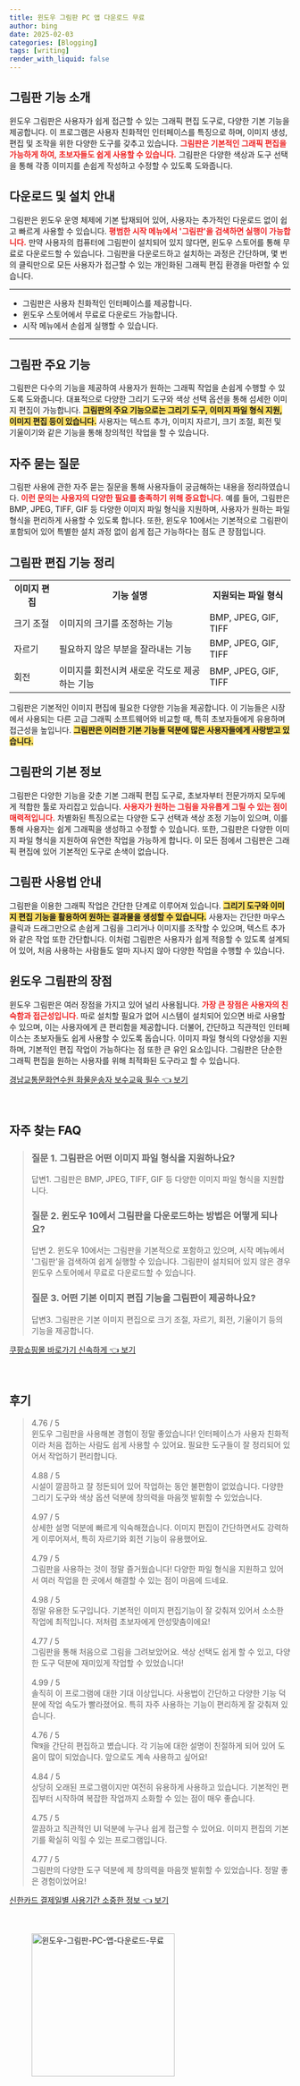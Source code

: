 ```yaml
---
title: 윈도우 그림판 PC 앱 다운로드 무료
author: bing
date: 2025-02-03
categories: [Blogging]
tags: [writing]
render_with_liquid: false
---
```



<h2 id='그림판_기능_소개'>그림판 기능 소개</h2>

<p>윈도우 그림판은 사용자가 쉽게 접근할 수 있는 그래픽 편집 도구로, 다양한 기본 기능을 제공합니다. 이 프로그램은 사용자 친화적인 인터페이스를 특징으로 하며, 이미지 생성, 편집 및 조작을 위한 다양한 도구를 갖추고 있습니다. <b><span style="color: #ee2323;">그림판은 기본적인 그래픽 편집을 가능하게 하여, 초보자들도 쉽게 사용할 수 있습니다.</span></b> 그림판은 다양한 색상과 도구 선택을 통해 각종 이미지를 손쉽게 작성하고 수정할 수 있도록 도와줍니다.</p>

<h2 id='다운로드_및_설치_안내'>다운로드 및 설치 안내</h2>

<p>그림판은 윈도우 운영 체제에 기본 탑재되어 있어, 사용자는 추가적인 다운로드 없이 쉽고 빠르게 사용할 수 있습니다. <b><span style="color: #ee2323;">평범한 시작 메뉴에서 '그림판'을 검색하면 실행이 가능합니다.</span></b> 만약 사용자의 컴퓨터에 그림판이 설치되어 있지 않다면, 윈도우 스토어를 통해 무료로 다운로드할 수 있습니다. 그림판을 다운로드하고 설치하는 과정은 간단하며, 몇 번의 클릭만으로 모든 사용자가 접근할 수 있는 개인화된 그래픽 편집 환경을 마련할 수 있습니다.</p>

<hr />

<ul>
    <li>그림판은 사용자 친화적인 인터페이스를 제공합니다.</li>
    <li>윈도우 스토어에서 무료로 다운로드 가능합니다.</li>
    <li>시작 메뉴에서 손쉽게 실행할 수 있습니다.</li>
</ul>

<hr />

<h2 id='그림판_주요_기능'>그림판 주요 기능</h2>

<p>그림판은 다수의 기능을 제공하여 사용자가 원하는 그래픽 작업을 손쉽게 수행할 수 있도록 도와줍니다. 대표적으로 다양한 그리기 도구와 색상 선택 옵션을 통해 섬세한 이미지 편집이 가능합니다. <b><span style="background-color: #ffe066;">그림판의 주요 기능으로는 그리기 도구, 이미지 파일 형식 지원, 이미지 편집 등이 있습니다.</span></b> 사용자는 텍스트 추가, 이미지 자르기, 크기 조절, 회전 및 기울이기와 같은 기능을 통해 창의적인 작업을 할 수 있습니다.</p>

<h2 id='자주_묻는_질문'>자주 묻는 질문</h2>

<p>그림판 사용에 관한 자주 묻는 질문을 통해 사용자들이 궁금해하는 내용을 정리하였습니다. <b><span style="color: #ee2323;">이런 문의는 사용자의 다양한 필요를 충족하기 위해 중요합니다.</span></b> 예를 들어, 그림판은 BMP, JPEG, TIFF, GIF 등 다양한 이미지 파일 형식을 지원하며, 사용자가 원하는 파일 형식을 편리하게 사용할 수 있도록 합니다. 또한, 윈도우 10에서는 기본적으로 그림판이 포함되어 있어 특별한 설치 과정 없이 쉽게 접근 가능하다는 점도 큰 장점입니다.</p>

<h2 id='그림판_편집_기능_정리'>그림판 편집 기능 정리</h2>

<table>
    <tr>
        <td style="text-align: center; height: 17px;"><b>이미지 편집</b></td>
        <td style="text-align: center; height: 17px;"><b>기능 설명</b></td>
        <td style="text-align: center; height: 17px;"><b>지원되는 파일 형식</b></td>
    </tr>
    <tr>
        <td>크기 조절</td>
        <td>이미지의 크기를 조정하는 기능</td>
        <td>BMP, JPEG, GIF, TIFF</td>
    </tr>
    <tr>
        <td>자르기</td>
        <td>필요하지 않은 부분을 잘라내는 기능</td>
        <td>BMP, JPEG, GIF, TIFF</td>
    </tr>
    <tr>
        <td>회전</td>
        <td>이미지를 회전시켜 새로운 각도로 제공하는 기능</td>
        <td>BMP, JPEG, GIF, TIFF</td>
    </tr>
</table>

<p>그림판은 기본적인 이미지 편집에 필요한 다양한 기능을 제공합니다. 이 기능들은 시장에서 사용되는 다른 고급 그래픽 소프트웨어와 비교할 때, 특히 초보자들에게 유용하며 접근성을 높입니다. <b><span style="background-color: #ffe066;">그림판은 이러한 기본 기능들 덕분에 많은 사용자들에게 사랑받고 있습니다.</span></b></p>

<h2 id='그림판의_기본_정보'>그림판의 기본 정보</h2>

<p>그림판은 다양한 기능을 갖춘 기본 그래픽 편집 도구로, 초보자부터 전문가까지 모두에게 적합한 툴로 자리잡고 있습니다. <b><span style="color: #ee2323;">사용자가 원하는 그림을 자유롭게 그릴 수 있는 점이 매력적입니다.</span></b> 차별화된 특징으로는 다양한 도구 선택과 색상 조정 기능이 있으며, 이를 통해 사용자는 쉽게 그래픽을 생성하고 수정할 수 있습니다. 또한, 그림판은 다양한 이미지 파일 형식을 지원하여 유연한 작업을 가능하게 합니다. 이 모든 점에서 그림판은 그래픽 편집에 있어 기본적인 도구로 손색이 없습니다.</p>

<h2 id='그림판_사용법_안내'>그림판 사용법 안내</h2>

<p>그림판을 이용한 그래픽 작업은 간단한 단계로 이루어져 있습니다. <b><span style="background-color: #ffe066;">그리기 도구와 이미지 편집 기능을 활용하여 원하는 결과물을 생성할 수 있습니다.</span></b> 사용자는 간단한 마우스 클릭과 드래그만으로 손쉽게 그림을 그리거나 이미지를 조작할 수 있으며, 텍스트 추가와 같은 작업 또한 간단합니다. 이처럼 그림판은 사용자가 쉽게 적응할 수 있도록 설계되어 있어, 처음 사용하는 사람들도 얼마 지나지 않아 다양한 작업을 수행할 수 있습니다.</p>

<h2 id='윈도우_그림판의_장점'>윈도우 그림판의 장점</h2>

<p>윈도우 그림판은 여러 장점을 가지고 있어 널리 사용됩니다. <b><span style="color: #ee2323;">가장 큰 장점은 사용자의 친숙함과 접근성입니다.</span></b> 따로 설치할 필요가 없어 시스템이 설치되어 있으면 바로 사용할 수 있으며, 이는 사용자에게 큰 편리함을 제공합니다. 더불어, 간단하고 직관적인 인터페이스는 초보자들도 쉽게 사용할 수 있도록 돕습니다. 이미지 파일 형식의 다양성을 지원하며, 기본적인 편집 작업이 가능하다는 점 또한 큰 유인 요소입니다. 그림판은 단순한 그래픽 편집을 원하는 사용자를 위해 최적화된 도구라고 할 수 있습니다.</p>


<p><a class="click-button" title="경남교통문화연수원 화물운송자 보수교육 필수" href="https://24nara.github.io/posts/%EA%B2%BD%EB%82%A8%EA%B5%90%ED%86%B5%EB%AC%B8%ED%99%94%EC%97%B0%EC%88%98%EC%9B%90-%ED%99%94%EB%AC%BC%EC%9A%B4%EC%86%A1%EC%9E%90-%EB%B3%B4%EC%88%98%EA%B5%90%EC%9C%A1-%ED%95%84%EC%88%98/" rel="dofollow">경남교통문화연수원 화물운송자 보수교육 필수 👈 보기</a></p><br>
<h2 id='자주_찾는_FAQ'>자주 찾는 FAQ</h2>
<div itemscope="" itemtype="https://schema.org/FAQPage"> 
<blockquote> 
<div itemscope="" itemprop="mainEntity" itemtype="https://schema.org/Question"> 
<h3 itemprop="name">질문 1. 그림판은 어떤 이미지 파일 형식을 지원하나요?</h3> 
<div itemscope="" itemprop="acceptedAnswer" itemtype="https://schema.org/Answer"> 
<span itemprop="text"> 
<p>답변1. 그림판은 BMP, JPEG, TIFF, GIF 등 다양한 이미지 파일 형식을 지원합니다.</p> 
</span> 
</div> 
</div> 
<div itemscope="" itemprop="mainEntity" itemtype="https://schema.org/Question"> 
<h3 itemprop="name">질문 2. 윈도우 10에서 그림판을 다운로드하는 방법은 어떻게 되나요?</h3> 
<div itemscope="" itemprop="acceptedAnswer" itemtype="https://schema.org/Answer"> 
<span itemprop="text"> 
<p>답변 2. 윈도우 10에서는 그림판을 기본적으로 포함하고 있으며, 시작 메뉴에서 '그림판'을 검색하여 쉽게 실행할 수 있습니다. 그림판이 설치되어 있지 않은 경우 윈도우 스토어에서 무료로 다운로드할 수 있습니다.</p> 
</span> 
</div> 
</div> 
<div itemscope="" itemprop="mainEntity" itemtype="https://schema.org/Question"> 
<h3 itemprop="name">질문 3. 어떤 기본 이미지 편집 기능을 그림판이 제공하나요?</h3> 
<div itemscope="" itemprop="acceptedAnswer" itemtype="https://schema.org/Answer"> 
<span itemprop="text"> 
<p>답변3. 그림판은 기본 이미지 편집으로 크기 조절, 자르기, 회전, 기울이기 등의 기능을 제공합니다.</p> 
</span> 
</div> 
</div> 
</blockquote> 
</div>
<p><a class="click-button" title="쿠팡쇼핑몰 바로가기 신속하게" href="https://24nara.github.io/posts/%EC%BF%A0%ED%8C%A1%EC%87%BC%ED%95%91%EB%AA%B0-%EB%B0%94%EB%A1%9C%EA%B0%80%EA%B8%B0-%EC%8B%A0%EC%86%8D%ED%95%98%EA%B2%8C/" rel="dofollow">쿠팡쇼핑몰 바로가기 신속하게 👈 보기</a></p><br>
<h2 id='후기'>후기</h2>
<div itemscope itemtype="https://schema.org/Product">
  <blockquote>
  <div itemprop="review" itemscope itemtype="https://schema.org/Review">
      <div itemprop="reviewRating" itemscope itemtype="https://schema.org/Rating"> <span itemprop="ratingValue">4.76</span> / <span itemprop="bestRating">5</span> </div>
      <span itemprop="reviewBody">윈도우 그림판을 사용해본 경험이 정말 좋았습니다! 인터페이스가 사용자 친화적이라 처음 접하는 사람도 쉽게 사용할 수 있어요. 필요한 도구들이 잘 정리되어 있어서 작업하기 편리합니다.</span>
  </div>
  <br>
  <div itemprop="review" itemscope itemtype="https://schema.org/Review">
      <div itemprop="reviewRating" itemscope itemtype="https://schema.org/Rating"> <span itemprop="ratingValue">4.88</span> / <span itemprop="bestRating">5</span> </div>
      <span itemprop="reviewBody">시설이 깔끔하고 잘 정돈되어 있어 작업하는 동안 불편함이 없었습니다. 다양한 그리기 도구와 색상 옵션 덕분에 창의력을 마음껏 발휘할 수 있었습니다.</span>
  </div>
  <br>
  <div itemprop="review" itemscope itemtype="https://schema.org/Review">
      <div itemprop="reviewRating" itemscope itemtype="https://schema.org/Rating"> <span itemprop="ratingValue">4.97</span> / <span itemprop="bestRating">5</span> </div>
      <span itemprop="reviewBody">상세한 설명 덕분에 빠르게 익숙해졌습니다. 이미지 편집이 간단하면서도 강력하게 이루어져서, 특히 자르기와 회전 기능이 유용했어요.</span>
  </div>
  <br>
  <div itemprop="review" itemscope itemtype="https://schema.org/Review">
      <div itemprop="reviewRating" itemscope itemtype="https://schema.org/Rating"> <span itemprop="ratingValue">4.79</span> / <span itemprop="bestRating">5</span> </div>
      <span itemprop="reviewBody">그림판을 사용하는 것이 정말 즐거웠습니다! 다양한 파일 형식을 지원하고 있어서 여러 작업을 한 곳에서 해결할 수 있는 점이 마음에 드네요.</span>
  </div>
  <br>
  <div itemprop="review" itemscope itemtype="https://schema.org/Review">
      <div itemprop="reviewRating" itemscope itemtype="https://schema.org/Rating"> <span itemprop="ratingValue">4.98</span> / <span itemprop="bestRating">5</span> </div>
      <span itemprop="reviewBody">정말 유용한 도구입니다. 기본적인 이미지 편집기능이 잘 갖춰져 있어서 소소한 작업에 최적입니다. 저처럼 초보자에게 안성맞춤이에요!</span>
  </div>
  <br>
  <div itemprop="review" itemscope itemtype="https://schema.org/Review">
      <div itemprop="reviewRating" itemscope itemtype="https://schema.org/Rating"> <span itemprop="ratingValue">4.77</span> / <span itemprop="bestRating">5</span> </div>
      <span itemprop="reviewBody">그림판을 통해 처음으로 그림을 그려보았어요. 색상 선택도 쉽게 할 수 있고, 다양한 도구 덕분에 재미있게 작업할 수 있었습니다!</span>
  </div>
  <br>
  <div itemprop="review" itemscope itemtype="https://schema.org/Review">
      <div itemprop="reviewRating" itemscope itemtype="https://schema.org/Rating"> <span itemprop="ratingValue">4.99</span> / <span itemprop="bestRating">5</span> </div>
      <span itemprop="reviewBody">솔직히 이 프로그램에 대한 기대 이상입니다. 사용법이 간단하고 다양한 기능 덕분에 작업 속도가 빨라졌어요. 특히 자주 사용하는 기능이 편리하게 잘 갖춰져 있습니다.</span>
  </div>
  <br>
  <div itemprop="review" itemscope itemtype="https://schema.org/Review">
      <div itemprop="reviewRating" itemscope itemtype="https://schema.org/Rating"> <span itemprop="ratingValue">4.76</span> / <span itemprop="bestRating">5</span> </div>
      <span itemprop="reviewBody">चित्र을 간단히 편집하고 볐습니다. 각 기능에 대한 설명이 친절하게 되어 있어 도움이 많이 되었습니다. 앞으로도 계속 사용하고 싶어요!</span>
  </div>
  <br>
  <div itemprop="review" itemscope itemtype="https://schema.org/Review">
      <div itemprop="reviewRating" itemscope itemtype="https://schema.org/Rating"> <span itemprop="ratingValue">4.84</span> / <span itemprop="bestRating">5</span> </div>
      <span itemprop="reviewBody">상당히 오래된 프로그램이지만 여전히 유용하게 사용하고 있습니다. 기본적인 편집부터 시작하여 복잡한 작업까지 소화할 수 있는 점이 매우 좋습니다.</span>
  </div>
  <br>
  <div itemprop="review" itemscope itemtype="https://schema.org/Review">
      <div itemprop="reviewRating" itemscope itemtype="https://schema.org/Rating"> <span itemprop="ratingValue">4.75</span> / <span itemprop="bestRating">5</span> </div>
      <span itemprop="reviewBody">깔끔하고 직관적인 UI 덕분에 누구나 쉽게 접근할 수 있어요. 이미지 편집의 기본기를 확실히 익힐 수 있는 프로그램입니다.</span>
  </div>
  <br>
  <div itemprop="review" itemscope itemtype="https://schema.org/Review">
      <div itemprop="reviewRating" itemscope itemtype="https://schema.org/Rating"> <span itemprop="ratingValue">4.77</span> / <span itemprop="bestRating">5</span> </div>
      <span itemprop="reviewBody">그림판의 다양한 도구 덕분에 제 창의력을 마음껏 발휘할 수 있었습니다. 정말 좋은 경험이었어요!</span>
  </div>
  </blockquote>
</div>
<p><a class="click-button" title="신한카드 결제일별 사용기간 소중한 정보" href="https://24nara.github.io/posts/%EC%8B%A0%ED%95%9C%EC%B9%B4%EB%93%9C-%EA%B2%B0%EC%A0%9C%EC%9D%BC%EB%B3%84-%EC%82%AC%EC%9A%A9%EA%B8%B0%EA%B0%84-%EC%86%8C%EC%A4%91%ED%95%9C-%EC%A0%95%EB%B3%B4/" rel="dofollow">신한카드 결제일별 사용기간 소중한 정보 👈 보기</a></p><br>
<figure class="image"><img src="https://24nara.github.io/assets/img/thumbnail/윈도우-그림판-PC-앱-다운로드-무료.webp" alt="윈도우-그림판-PC-앱-다운로드-무료" width="256" height="256"></figure>